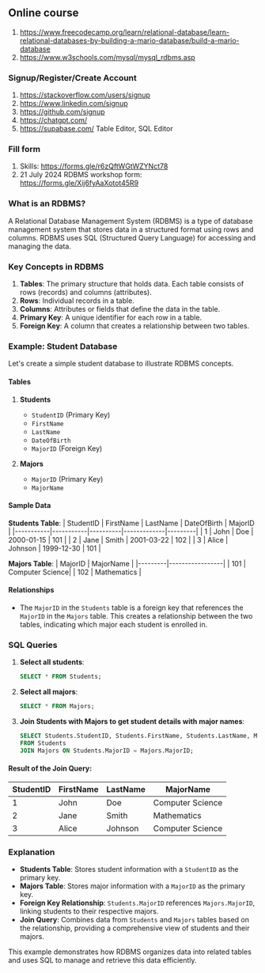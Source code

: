 ## Online course
1. https://www.freecodecamp.org/learn/relational-database/learn-relational-databases-by-building-a-mario-database/build-a-mario-database
2. https://www.w3schools.com/mysql/mysql_rdbms.asp


### Signup/Register/Create Account
1. https://stackoverflow.com/users/signup
2. https://www.linkedin.com/signup
3. https://github.com/signup
4. https://chatgpt.com/
5. https://supabase.com/ Table Editor, SQL Editor

### Fill form
1. Skills: https://forms.gle/r6zQftWGtWZYNct78
2. 21 July 2024 RDBMS workshop form: https://forms.gle/Xij6fyAaXotot45R9

### What is an RDBMS?

A Relational Database Management System (RDBMS) is a type of database management system that stores data in a structured format using rows and columns. RDBMS uses SQL (Structured Query Language) for accessing and managing the data.

### Key Concepts in RDBMS

1. **Tables**: The primary structure that holds data. Each table consists of rows (records) and columns (attributes).
2. **Rows**: Individual records in a table.
3. **Columns**: Attributes or fields that define the data in the table.
4. **Primary Key**: A unique identifier for each row in a table.
5. **Foreign Key**: A column that creates a relationship between two tables.

### Example: Student Database

Let's create a simple student database to illustrate RDBMS concepts.

#### Tables

1. **Students**
    - `StudentID` (Primary Key)
    - `FirstName`
    - `LastName`
    - `DateOfBirth`
    - `MajorID` (Foreign Key)

2. **Majors**
    - `MajorID` (Primary Key)
    - `MajorName`

#### Sample Data

**Students Table**:
| StudentID | FirstName | LastName | DateOfBirth | MajorID |
|-----------|-----------|----------|-------------|---------|
| 1         | John      | Doe      | 2000-01-15  | 101     |
| 2         | Jane      | Smith    | 2001-03-22  | 102     |
| 3         | Alice     | Johnson  | 1999-12-30  | 101     |

**Majors Table**:
| MajorID | MajorName      |
|---------|-----------------|
| 101     | Computer Science|
| 102     | Mathematics     |

#### Relationships

- The `MajorID` in the `Students` table is a foreign key that references the `MajorID` in the `Majors` table. This creates a relationship between the two tables, indicating which major each student is enrolled in.

### SQL Queries

1. **Select all students**:
    ```sql
    SELECT * FROM Students;
    ```

2. **Select all majors**:
    ```sql
    SELECT * FROM Majors;
    ```

3. **Join Students with Majors to get student details with major names**:
    ```sql
    SELECT Students.StudentID, Students.FirstName, Students.LastName, Majors.MajorName
    FROM Students
    JOIN Majors ON Students.MajorID = Majors.MajorID;
    ```

#### Result of the Join Query:
| StudentID | FirstName | LastName | MajorName       |
|-----------|-----------|----------|-----------------|
| 1         | John      | Doe      | Computer Science|
| 2         | Jane      | Smith    | Mathematics     |
| 3         | Alice     | Johnson  | Computer Science|

### Explanation

- **Students Table**: Stores student information with a `StudentID` as the primary key.
- **Majors Table**: Stores major information with a `MajorID` as the primary key.
- **Foreign Key Relationship**: `Students.MajorID` references `Majors.MajorID`, linking students to their respective majors.
- **Join Query**: Combines data from `Students` and `Majors` tables based on the relationship, providing a comprehensive view of students and their majors.

This example demonstrates how RDBMS organizes data into related tables and uses SQL to manage and retrieve this data efficiently.
